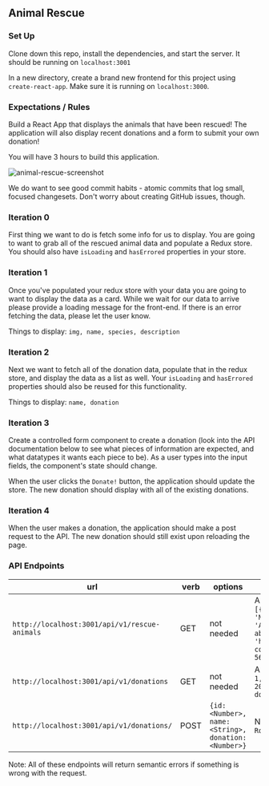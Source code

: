 ## Animal Rescue

### Set Up

Clone down this repo, install the dependencies, and start the server.  It should be running on `localhost:3001`

In a new directory, create a brand new frontend for this project using ` create-react-app`.  Make sure it is running on `localhost:3000`.

### Expectations / Rules

Build a React App that displays the animals that have been rescued!  The application will also display recent donations and a form to submit your own donation!

You will have 3 hours to build this application.

![animal-rescue-screenshot](./assets/animal-rescue-screenshot.png)

We do want to see good commit habits - atomic commits that log small, focused changesets. Don't worry about creating GitHub issues, though.

### Iteration 0

First thing we want to do is fetch some info for us to display.  You are going to want to grab all of the rescued animal data and populate a Redux store. You should also have `isLoading` and `hasErrored` properties in your store.

### Iteration 1

Once you've populated your redux store with your data you are going to want to display the data as a card. While we wait for our data to arrive please provide a loading message for the front-end. If there is an error fetching the data, please let the user know.

Things to display:
`img, name, species, description`

### Iteration 2

Next we want to fetch all of the donation data, populate that in the redux store, and display the data as a list as well. Your `isLoading` and `hasErrored` properties should also be reused for this functionality.

Things to display:
`name, donation`

### Iteration 3

Create a controlled form component to create a donation (look into the API documentation below to see what pieces of information are expected, and what datatypes it wants each piece to be). As a user types into the input fields, the component's state should change.

When the user clicks the `Donate!` button, the application should update the store.  The new donation should display with all of the existing donations.

### Iteration 4

When the user makes a donation, the application should make a post request to the API.  The new donation should still exist upon reloading the page.

<!-- ### Iteration 5 - Testing

Your app does not need to be fully tested, but you should demostrate knowledge of how to test all of the parts of your application. You should have at least one test for each of the following:

* Api calls
* An update to state component (maybe in a form component)
* Component snapshot
* Action creator
* Reducer
* mapStateToProps
* mapDispatchToProps
-->

### API Endpoints

| url | verb | options | sample response |
| ----|------|---------|---------------- |
| `http://localhost:3001/api/v1/rescue-animals` | GET | not needed | Array of all existing animals rescued: `[{ id: 1, name: 'Nala', species: 'Mountain Lion', description: 'Although subject to previous animal abuse...', img: 'https://www.turpentinecreek.org/wp-content/uploads/2018/02/Nala-56782.jpg' }` |
| `http://localhost:3001/api/v1/donations` | GET | not needed | Array of all existing donations: `[{ id: 1, name: 'Travis Rollins', donation: 200 }, {id: 2, name: 'Leta Keane', donation: 400 }]` |
| `http://localhost:3001/api/v1/donations/` | POST | `{id: <Number>, name: <String>, donation: <Number>}` | New donation: `{ id: 1, name: 'Travis Rollins', donation: 200 }` |

Note: All of these endpoints will return semantic errors if something is wrong with the request.

